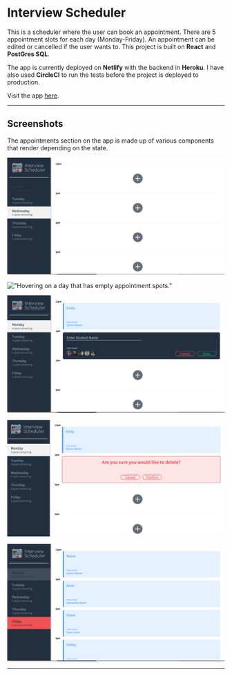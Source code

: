 # Interview Scheduler

This is a scheduler where the user can book an appointment. There are 5 appointment slots for each day (Monday-Friday). An appointment can be edited or cancelled if the user wants to. This project is built on **React** and **PostGres SQL**. 

The app is currently deployed on **Netlify** with the backend in **Heroku**. I have also used **CircleCI** to run the tests before the project is deployed to production.

Visit the app [here](https://5f597d21f9c9a40007de331c--blissful-lovelace-3f565a.netlify.app/).

---
## Screenshots
The appointments section on the app is made up of various components that render depending on the state.

!["Empty view of the scheduler. The days are on the left side while the right is occupied by the appointments."](https://raw.githubusercontent.com/emurdnt/scheduler/master/docs/scheduler-empty.png)

!["Hovering on a day that has empty appointment spots."](https://raw.githubusercontent.com/emurdnt/scheduler/master/docs/scheduler-hover.png)

!["Clicking the plus on the screen will show a form that the use will fill-up for an appointment."](https://raw.githubusercontent.com/emurdnt/scheduler/master/docs/scheduler-add.png)

!["An edit and delete button will show when a user hovers over a booked appointment. A confirmation message appears before an appointment is deleted."](https://raw.githubusercontent.com/emurdnt/scheduler/master/docs/scheduler-delete.png)

!["A day cannot be selected when all the appointment spots have been booked."](https://raw.githubusercontent.com/emurdnt/scheduler/master/docs/scheduler-full.png)

---

